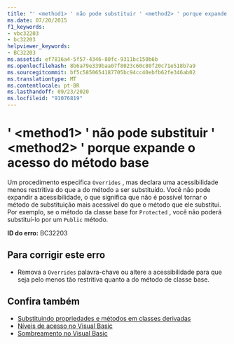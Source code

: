 ```yaml
---
title: "' <method1> ' não pode substituir ' <method2> ' porque expande o acesso do método base"
ms.date: 07/20/2015
f1_keywords:
- vbc32203
- bc32203
helpviewer_keywords:
- BC32203
ms.assetid: ef7816a4-5f57-4346-80fc-9311bc150b6b
ms.openlocfilehash: 8b6a79e339baa07f8023c60c80f20c71e518b7a9
ms.sourcegitcommit: bf5c5850654187705bc94cc40ebfb62fe346ab02
ms.translationtype: MT
ms.contentlocale: pt-BR
ms.lasthandoff: 09/23/2020
ms.locfileid: "91076819"
---
```

# <a name="method1-cannot-override-method2-because-it-expands-the-access-of-the-base-method"></a>' \<method1> ' não pode substituir ' \<method2> ' porque expande o acesso do método base

Um procedimento especifica `Overrides` , mas declara uma acessibilidade menos restritiva do que a do método a ser substituído. Você não pode expandir a acessibilidade, o que significa que não é possível tornar o método de substituição mais acessível do que o método que ele substitui. Por exemplo, se o método da classe base for `Protected` , você não poderá substituí-lo por um `Public` método.  
  
 **ID do erro:** BC32203  
  
## <a name="to-correct-this-error"></a>Para corrigir este erro  
  
- Remova a `Overrides` palavra-chave ou altere a acessibilidade para que seja pelo menos tão restritiva quanto a do método de classe base.  
  
## <a name="see-also"></a>Confira também

- [Substituindo propriedades e métodos em classes derivadas](../programming-guide/language-features/objects-and-classes/inheritance-basics.md#overriding-properties-and-methods-in-derived-classes)
- [Níveis de acesso no Visual Basic](../programming-guide/language-features/declared-elements/access-levels.md)
- [Sombreamento no Visual Basic](../programming-guide/language-features/declared-elements/shadowing.md)
